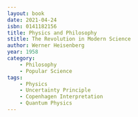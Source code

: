 ```yaml
---
layout: book
date: 2021-04-24
isbn: 0141182156
title: Physics and Philosophy
stitle: The Revolution in Modern Science
author: Werner Heisenberg
year: 1958
category:
    - Philosophy
    - Popular Science
tags:
    - Physics
    - Uncertainty Principle
    - Copenhagen Interpretation
    - Quantum Physics
---
```

